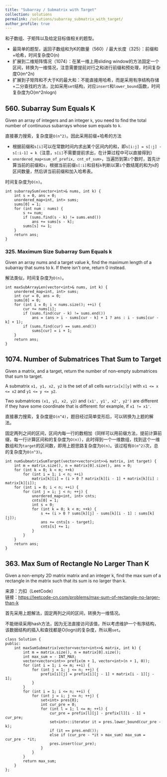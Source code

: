 ```yaml
---
title: "Subarray / Submatrix with Target"
collection: solutions
permalink: /solutions/subarray_submatrix_with_target/
author_profile: true
---
```


和子数组、子矩阵以及给定目标值相关的题型。  
* 最简单的题型，返回子数组和为K的数量（560）/ 最大长度（325）：前缀和+哈希，时间复杂度O(n)
* 扩展到二维矩阵情况（1074）：在某一维上用sliding window的方法固定一个区间，转换为一维情况，注意需要提前对行之和进行前缀和预处理，时间复杂度O(m^2n)
* 扩展到子矩阵和不大于K的最大和：不能直接用哈希，而是采用有序结构存储+二分查找的方法，比如采用`set`结构，对应`insert`和`lower_bound`函数，时间复杂度为O(m^2nlogn)

## 560. Subarray Sum Equals K
Given an array of integers and an integer `k`, you need to find the total number of continuous subarrays whose sum equals to `k`.


直接暴力搜索，复杂度是`O(n^2)`。因此采用前缀+哈希的方法
* 根据前缀和`s[i]`可以在常数时间内求出某个区间内的和，即`s[i:j] = s[:j] - s[:i-1] = k`（注意，`s[i]`不需要提前求出，在计算过程中可以直接得到）
* `unordered_map<sum_of_prefix, cnt_of_sum>`，当遍历到第`i`个数时，首先计算当前的前缀和`s`，根据当前前缀`s[:i]`和目标`k`判断以第`i`个数结尾的和为`k`的区间数量，然后讲当前前缀和加入哈希表。
  
时间复杂度为`O(n)`。

```
int subarraySum(vector<int>& nums, int k) {
    int s = 0, ans = 0;
    unordered_map<int, int> sums;
    sums[0] = 1;
    for (int num : nums) {
        s += num;
        if (sums.find(s - k) != sums.end()) 
            ans += sums[s - k];
        sums[s] += 1;
    }
    return ans;
}
```

### 325. Maximum Size Subarray Sum Equals k
Given an array nums and a target value k, find the maximum length of a subarray that sums to k. If there isn't one, return 0 instead.

解法类似，时间复杂度为`O(n)`。

```
int maxSubArrayLen(vector<int>& nums, int k) {
    unordered_map<int, int> sums;
    int cur = 0, ans = 0;
    sums[0] = 0;
    for (int i = 0; i < nums.size(); ++i) {
        cur += nums[i];
        if (sums.find(cur - k) != sums.end())
            ans = (ans > i - sums[cur - k] + 1 ? ans : i - sums[cur - k] + 1);
        if (sums.find(cur) == sums.end())
            sums[cur] = i + 1;
    }
    return ans;
}
```


## 1074. Number of Submatrices That Sum to Target
Given a matrix, and a target, return the number of non-empty submatrices that sum to target.

A submatrix `x1, y1, x2, y2` is the set of all cells `matrix[x][y]` with `x1 <= x <= x2` and `y1 <= y <= y2`.

Two submatrices `(x1, y1, x2, y2)` and `(x1', y1', x2', y2')` are different if they have some coordinate that is different: for example, if `x1 != x1'`.

直接暴力搜索，复杂度是`O(n^4)`，题目经过简单变形后，可以转换为上题的解法。

固定两列之间的区间，区间内每一行的数相加（同样可以用前缀方法，提前计算前缀，每一行计算区间和的复杂度为`O(n)`），此时得到一个一维数组，找到这个一维数组和为`target`的区间数，即用上题思路复杂度为`O(n)`。该过程有`O(n^2)`次，总的复杂度为`O(n^3)`。

```
int numSubmatrixSumTarget(vector<vector<int>>& matrix, int target) {
    int m = matrix.size(), n = matrix[0].size(), ans = 0;
    for (int k = 0; k < m; ++k)
        for (int i = 1; i < n; ++i) 
            matrix[k][i] = (i > 0 ? matrix[k][i - 1] + matrix[k][i] : matrix[k][i]);
    for (int i = 0; i < n; ++i) {
        for (int j = i; j < n; ++j) {
            unordered_map<int, int> cnts;
            cnts[0] = 1;
            int s = 0;
            for (int k = 0; k < m; ++k) {
                s += (i > 0 ? sums[k][j] - sums[k][i - 1] : sums[k][j]);
                ans += cnts[s - target];
                cnts[s] += 1;
            }
        }
    }
    return ans;
}
```

## 363. Max Sum of Rectangle No Larger Than K

Given a non-empty 2D matrix matrix and an integer k, find the max sum of a rectangle in the matrix such that its sum is no larger than k.

来源：力扣（LeetCode）  
链接：https://leetcode-cn.com/problems/max-sum-of-rectangle-no-larger-than-k

首先采用上题解法，固定两列之间的区间，转换为一维情况。

不能继续采用hash方法，因为无法直接访问该值，所以考虑维护一个有序结构，该数据结构的插入和查找都是O(logn)的复杂度，所以用`set`。

```
class Solution {
public:
    int maxSumSubmatrix(vector<vector<int>>& matrix, int k) {
        int m = matrix.size(), n = matrix[0].size();
        int max_sum = - INT_MAX;
        vector<vector<int>> prefix(m + 1, vector<int>(n + 1, 0));
        for (int i = 1; i <= m; ++i) {
            for (int j = 1; j <= n; ++j) {
                prefix[i][j] = prefix[i][j - 1] + matrix[i - 1][j - 1];
            }
        }
        for (int i = 1; i <= n; ++i) {
            for (int j = i; j <= n; ++j) {
                set<int> pres{0};
                int cur_pre = 0;
                for (int l = 1; l <= m; ++l) {
                    cur_pre = prefix[l][j] - prefix[l][i - 1] + cur_pre; 
                    set<int>::iterator it = pres.lower_bound(cur_pre - k);
                    if (it == pres.end());
                    else if (cur_pre - *it > max_sum) max_sum = cur_pre - *it;
                    pres.insert(cur_pre);
                }
            }
        }
        return max_sum;
    }
};
```
